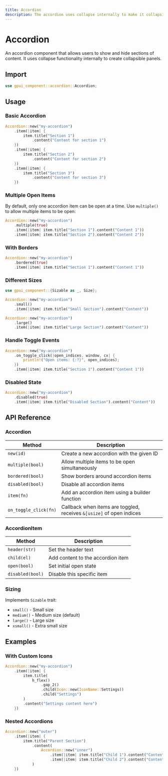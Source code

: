 ```yaml
---
title: Accordion
description: The accordion uses collapse internally to make it collapsible.
---
```


# Accordion

An accordion component that allows users to show and hide sections of content. It uses collapse functionality internally to create collapsible panels.

## Import

```rust
use gpui_component::accordion::Accordion;
```

## Usage

### Basic Accordion

```rust
Accordion::new("my-accordion")
    .item(|item| {
        item.title("Section 1")
            .content("Content for section 1")
    })
    .item(|item| {
        item.title("Section 2")
            .content("Content for section 2")
    })
    .item(|item| {
        item.title("Section 3")
            .content("Content for section 3")
    })
```

### Multiple Open Items

By default, only one accordion item can be open at a time. Use `multiple()` to allow multiple items to be open:

```rust
Accordion::new("my-accordion")
    .multiple(true)
    .item(|item| item.title("Section 1").content("Content 1"))
    .item(|item| item.title("Section 2").content("Content 2"))
```

### With Borders

```rust
Accordion::new("my-accordion")
    .bordered(true)
    .item(|item| item.title("Section 1").content("Content 1"))
```

### Different Sizes

```rust
use gpui_component::{Sizable as _, Size};

Accordion::new("my-accordion")
    .small()
    .item(|item| item.title("Small Section").content("Content"))

Accordion::new("my-accordion")
    .large()
    .item(|item| item.title("Large Section").content("Content"))
```

### Handle Toggle Events

```rust
Accordion::new("my-accordion")
    .on_toggle_click(|open_indices, window, cx| {
        println!("Open items: {:?}", open_indices);
    })
    .item(|item| item.title("Section 1").content("Content 1"))
```

### Disabled State

```rust
Accordion::new("my-accordion")
    .disabled(true)
    .item(|item| item.title("Disabled Section").content("Content"))
```

## API Reference

### Accordion

| Method                | Description                                                          |
| --------------------- | -------------------------------------------------------------------- |
| `new(id)`             | Create a new accordion with the given ID                             |
| `multiple(bool)`      | Allow multiple items to be open simultaneously                       |
| `bordered(bool)`      | Show borders around accordion items                                  |
| `disabled(bool)`      | Disable all accordion items                                          |
| `item(fn)`            | Add an accordion item using a builder function                       |
| `on_toggle_click(fn)` | Callback when items are toggled, receives `&[usize]` of open indices |

### AccordionItem

| Method           | Description                       |
| ---------------- | --------------------------------- |
| `header(str)`    | Set the header text               |
| `child(el)`      | Add content to the accordion item |
| `open(bool)`     | Set initial open state            |
| `disabled(bool)` | Disable this specific item        |

### Sizing

Implements `Sizable` trait:

- `small()` - Small size
- `medium()` - Medium size (default)
- `large()` - Large size
- `xsmall()` - Extra small size

## Examples

### With Custom Icons

```rust
Accordion::new("my-accordion")
    .item(|item| {
        item.title(
            h_flex()
                .gap_2()
                .child(Icon::new(IconName::Settings))
                .child("Settings")
        )
        .content("Settings content here")
    })
```

### Nested Accordions

```rust
Accordion::new("outer")
    .item(|item| {
        item.title("Parent Section")
            .content(
                Accordion::new("inner")
                    .item(|item| item.title("Child 1").content("Content"))
                    .item(|item| item.title("Child 2").content("Content"))
            )
    })
```
